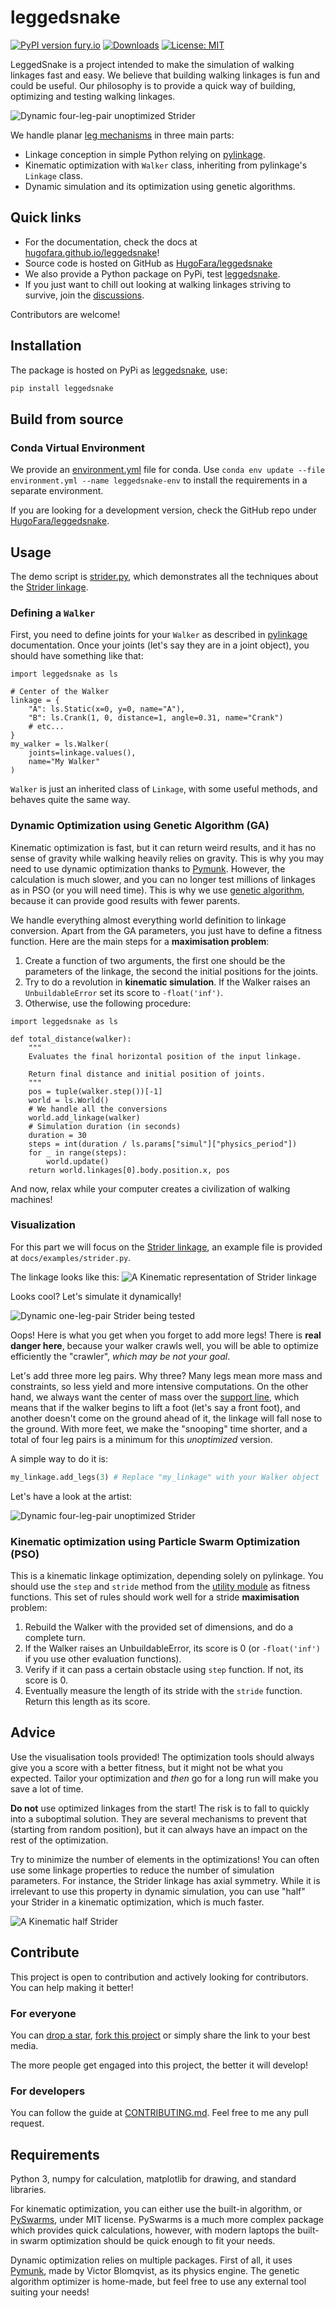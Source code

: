 # leggedsnake

[![PyPI version fury.io](https://badge.fury.io/py/leggedsnake.svg)](https://pypi.python.org/pypi/leggedsnake/)
[![Downloads](https://static.pepy.tech/personalized-badge/leggedsnake?period=total&units=international_system&left_color=grey&right_color=green&left_text=downloads)](https://pepy.tech/project/leggedsnake)
[![License: MIT](https://img.shields.io/badge/license-MIT-blue.svg )](https://raw.githubusercontent.com/HugoFara/leggedsnake/main/LICENSE.rst)

LeggedSnake is a project intended to make the simulation of walking linkages fast and easy.
We believe that building walking linkages is fun and could be useful.
Our philosophy is to provide a quick way of building, optimizing and testing walking linkages.

![Dynamic four-leg-pair unoptimized Strider](https://github.com/HugoFara/leggedsnake/raw/main/docs/examples/images/Dynamic%20unoptimized%20strider.gif)

We handle planar [leg mechanisms](https://en.wikipedia.org/wiki/Leg_mechanism) in three main parts:

* Linkage conception in simple Python relying on [pylinkage](https://github.com/HugoFara/pylinkage).
* Kinematic optimization with ``Walker`` class, inheriting from pylinkage's ``Linkage`` class.
* Dynamic simulation and its optimization using genetic algorithms.

## Quick links

* For the documentation, check the docs at [hugofara.github.io/leggedsnake](https://hugofara.github.io/leggedsnake/)!
* Source code is hosted on GitHub as [HugoFara/leggedsnake](https://github.com/HugoFara/leggedsnake)
* We also provide a Python package on PyPi, test [leggedsnake](https://pypi.org/project/leggedsnake/).
* If you just want to chill out looking at walking linkages striving to survive, join the [discussions](https://github.com/HugoFara/leggedsnake/discussions).

Contributors are welcome!

## Installation

The package is hosted on PyPi as [leggedsnake](https://pypi.org/project/leggedsnake/), use:

```bash
pip install leggedsnake
```

## Build from source

### Conda Virtual Environment

We provide an [environment.yml](https://github.com/HugoFara/leggedsnake/blob/main/environment.yml) file for conda.
Use ``conda env update --file environment.yml --name leggedsnake-env`` to install the requirements in a separate environment.

If you are looking for a development version, check the GitHub repo under
[HugoFara/leggedsnake](https://github.com/HugoFara/leggedsnake).

## Usage

The demo script is [strider.py](https://github.com/HugoFara/leggedsnake/blob/main/docs/examples/strider.py), which
demonstrates all the techniques about the [Strider linkage](https://www.diywalkers.com/strider-linkage-plans.html).

### Defining a ``Walker``

First, you need to define joints for your ``Walker`` as described in [pylinkage](https://github.com/HugoFara/pylinkage)
documentation. Once your joints (let's say they are in a joint object), you should have something like that:

```python3
import leggedsnake as ls

# Center of the Walker
linkage = {
    "A": ls.Static(x=0, y=0, name="A"),
    "B": ls.Crank(1, 0, distance=1, angle=0.31, name="Crank")
    # etc...
}
my_walker = ls.Walker(
    joints=linkage.values(),
    name="My Walker"
)
```

``Walker`` is just an inherited class of ``Linkage``, with some useful methods, and behaves quite the same way.

### Dynamic Optimization using Genetic Algorithm (GA)

Kinematic optimization is fast, but it can return weird results, and it has no sense of gravity while walking heavily
relies on gravity. This is why you may need to use dynamic optimization thanks to
[Pymunk](http://www.pymunk.org/en/latest/index.html). However, the calculation is much slower, and you can no
longer test millions of linkages as in PSO (or you will need time). This is why we
use [genetic algorithm](https://en.wikipedia.org/wiki/Genetic_algorithm), because it can provide good results with
fewer parents.

We handle everything almost everything world definition to linkage conversion. Apart from the GA parameters, you just
have to define a fitness function. Here are the main steps for a **maximisation problem**:

1. Create a function of two arguments, the first one should be the parameters of the linkage, the second the initial positions for the joints.
2. Try to do a revolution in **kinematic simulation**. If the Walker raises an ``UnbuildableError`` set its score to ``-float('inf')``.
3. Otherwise, use the following procedure:

```python3
import leggedsnake as ls

def total_distance(walker):
    """
    Evaluates the final horizontal position of the input linkage.
    
    Return final distance and initial position of joints.
    """
    pos = tuple(walker.step())[-1]
    world = ls.World()
    # We handle all the conversions
    world.add_linkage(walker)
    # Simulation duration (in seconds)
    duration = 30
    steps = int(duration / ls.params["simul"]["physics_period"])
    for _ in range(steps):
        world.update()
    return world.linkages[0].body.position.x, pos
```

And now, relax while your computer creates a civilization of walking machines!

### Visualization

For this part we will focus on the [Strider linkage](https://www.diywalkers.com/strider-linkage-plans.html),
an example file is provided at ``docs/examples/strider.py``.

The linkage looks like this:
![A Kinematic representation of Strider linkage](https://github.com/HugoFara/leggedsnake/raw/main/docs/examples/images/Kinematic%20unoptimized%20Strider.gif)

Looks cool? Let's simulate it dynamically!

![Dynamic one-leg-pair Strider being tested](https://github.com/HugoFara/leggedsnake/raw/main/docs/examples/images/Dynamic%20unoptimized%20one-legged%20Strider.gif)

Oops! Here is what you get when you forget to add more legs! There is **real danger here**, because your walker crawls
well, you will be able to optimize efficiently the "crawler", *which may be not your goal*.

Let's add three more leg pairs. Why three? Many legs mean more mass and constraints, so less yield and more intensive
computations. On the other hand, we always want the center of mass over the
[support line](https://en.wikipedia.org/wiki/Support_polygon), which means that if the walker begins to lift a foot
(let's say a front foot), and another doesn't come on the ground ahead of it, the linkage will fall nose to the
ground. With more feet, we make the "snooping" time shorter, and a total of four leg pairs is a minimum for this
*unoptimized* version.

A simple way to do it is:

```python
my_linkage.add_legs(3) # Replace "my_linkage" with your Walker object
```

Let's have a look at the artist:

![Dynamic four-leg-pair unoptimized Strider](https://github.com/HugoFara/leggedsnake/raw/main/docs/examples/images/Dynamic%20unoptimized%20strider.gif)


### Kinematic optimization using Particle Swarm Optimization (PSO)

This is a kinematic linkage optimization, depending solely on pylinkage. 
You should use the ``step`` and ``stride`` method from the
[utility module](https://github.com/HugoFara/leggedsnake/blob/main/leggedsnake/utility.py) as fitness functions.
This set of rules should work well for a stride **maximisation** problem:

1. Rebuild the Walker with the provided set of dimensions, and do a complete turn.
2. If the Walker raises an UnbuildableError, its score is 0 (or ``-float('inf')`` if you use other evaluation functions).
3. Verify if it can pass a certain obstacle using ``step`` function. If not, its score is 0.
4. Eventually measure the length of its stride with the ``stride`` function. Return this length as its score.

## Advice

Use the visualisation tools provided! The optimization tools should always give you a score with a better fitness,
but it might not be what you expected. Tailor your optimization and *then* go for a long run will make you save a lot
of time.

**Do not** use optimized linkages from the start! The risk is to fall to quickly into a suboptimal solution. They are
several mechanisms to prevent that (starting from random position), but it can always have an impact on the rest of
the optimization.

Try to minimize the number of elements in the optimizations! You can often use some linkage properties to reduce the
number of simulation parameters. For instance, the Strider linkage has axial symmetry. While it is irrelevant to use
this property in dynamic simulation, you can use "half" your Strider in a kinematic optimization, which is much faster.

![A Kinematic half Strider](https://github.com/HugoFara/leggedsnake/raw/main/docs/examples/images/Kinematic%20half-Strider.gif)

## Contribute

This project is open to contribution and actively looking for contributors.
You can help making it better!

### For everyone

You can [drop a star](https://github.com/HugoFara/leggedsnake/stargazers),
[fork this project](https://github.com/HugoFara/leggedsnake/forks) or simply share the link to your best media.

The more people get engaged into this project, the better it will develop!

### For developers

You can follow the guide at [CONTRIBUTING.md](CONTRIBUTING.md). Feel free to me any pull request.

## Requirements

Python 3, numpy for calculation, matplotlib for drawing, and standard libraries.

For kinematic optimization, you can either use the built-in algorithm, or
[PySwarms](https://pyswarms.readthedocs.io/en/latest/), under MIT license.
PySwarms is a much more complex package which provides quick calculations,
however, with modern laptops the built-in swarm optimization should be quick enough
to fit your needs.

Dynamic optimization relies on multiple packages.
First of all, it uses [Pymunk](http://www.pymunk.org/en/latest/index.html),
made by Victor Blomqvist, as its physics engine.
The genetic algorithm optimizer is home-made,
but feel free to use any external tool suiting your needs!

